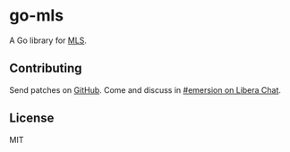 # go-mls

A Go library for [MLS].

## Contributing

Send patches on [GitHub]. Come and discuss in [#emersion on Libera Chat].

## License

MIT

[MLS]: https://datatracker.ietf.org/doc/html/rfc9420
[GitHub]: https://github.com/emersion/go-mls
[#emersion on Libera Chat]: ircs://irc.libera.chat/#emersion
